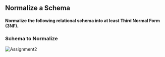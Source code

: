 ## Normalize a Schema

#### Normalize the following relational schema into at least Third Normal Form (3NF).

### Schema to Normalize
![Assignment2](https://user-images.githubusercontent.com/60277107/138957742-a2b02295-67a0-44a1-a23f-88501d8e61c8.png)

